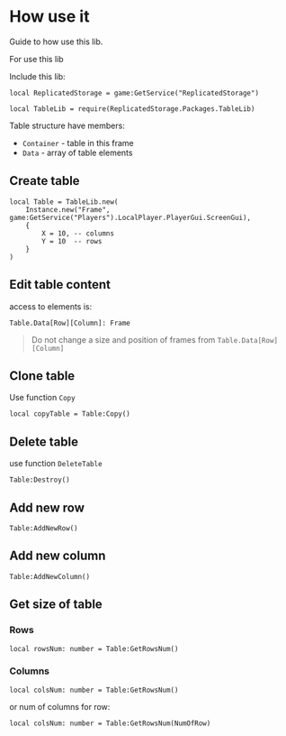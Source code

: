 # How use it

Guide to how use this lib.

For use this lib

Include this lib:
```
local ReplicatedStorage = game:GetService("ReplicatedStorage")

local TableLib = require(ReplicatedStorage.Packages.TableLib)
```

Table structure have members:
+ `Container` - table in this frame
+ `Data` - array of table elements

## Create table

```
local Table = TableLib.new(
	Instance.new("Frame", game:GetService("Players").LocalPlayer.PlayerGui.ScreenGui),
	{
		X = 10,	-- columns
		Y = 10	-- rows
	}
)
```

## Edit table content

access to elements is:
```
Table.Data[Row][Column]: Frame
```

> Do not change a size and position of frames from `Table.Data[Row][Column]` 


## Clone table

Use function `Copy`

```
local copyTable = Table:Copy()
```

## Delete table

use function `DeleteTable`

```
Table:Destroy()
```

## Add new row

```
Table:AddNewRow()
```

## Add new column

```
Table:AddNewColumn()
```

## Get size of table

### Rows

```
local rowsNum: number = Table:GetRowsNum()
```

### Columns

```
local colsNum: number = Table:GetRowsNum()
```

or num of columns for row:

```
local colsNum: number = Table:GetRowsNum(NumOfRow)
```
